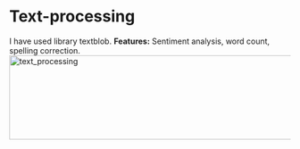 # Text-processing

I have used library textblob.
**Features:** Sentiment analysis, word count, spelling correction.
<img width="831" height="151" alt="text_processing" src="https://github.com/user-attachments/assets/3f044076-86de-465d-89eb-bd0de136941e" />
